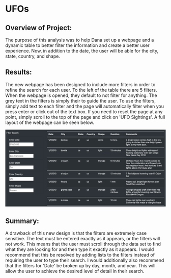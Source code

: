 # UFOs

## Overview of Project:

The purpose of this analysis was to help Dana set up a webpage and a dynamic table to better filter the information and create a better user experience. Now, in addition to the date, the user will be able for the city, state, country, and shape.

## Results:

The new webpage has been designed to include more filters in order to refine the search for each user. To the left of the table there are 5 filters. When the webpage is opened, they default to not filter for anything. The grey text in the filters is simply their to guide the user. To use the filters, simply add text to each filter and the page will automatically filter when you press enter or click out of the text box. If you need to reset the page at any point, simply scroll to the top of the page and click on 'UFO Sightings'. A full layout of the webpage can be seen below. 

![screenshot](https://github.com/andreabassetti/UFOs/blob/main/static/images/screenshot.png)


## Summary: 

A drawback of this new design is that the filters are extremely case sensitive. The text must be entered exactly as it appears, or the filters will not work. This means that the user must scroll through the data set to find what they are looking for and then type it exactly as it appears. I would recommend that this be resolved by adding lists to the filters instead of requiring the user to type their search. I would additionally also recommend that the filters for 'Date' be broken up by day, month, and year. This will allow the user to achieve the desired level of detail in their search. 
